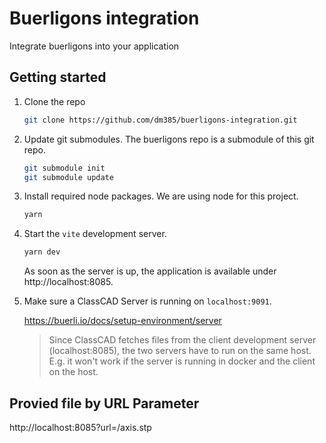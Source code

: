 # Buerligons integration

Integrate buerligons into your application

## Getting started

1. Clone the repo

   ```sh
   git clone https://github.com/dm385/buerligons-integration.git
   ```

2. Update git submodules. The buerligons repo is a submodule of this git repo.

   ```sh
   git submodule init
   git submodule update
   ```

3. Install required node packages. We are using node for this project.

   ```sh
   yarn
   ```

4. Start the `vite` development server.

   ```sh
   yarn dev
   ```

   As soon as the server is up, the application is available under http://localhost:8085.

5. Make sure a ClassCAD Server is running on `localhost:9091`.

   https://buerli.io/docs/setup-environment/server

   > Since ClassCAD fetches files from the client development server (localhost:8085), the two servers have to run on the same host. E.g. it won't work if the server is running in docker and the client on the host.


## Provied file by URL Parameter

http://localhost:8085?url=/axis.stp
